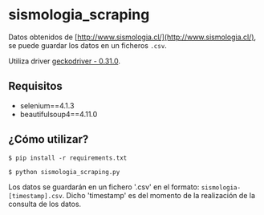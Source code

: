 # sismologia_scraping
Datos obtenidos de [http://www.sismologia.cl/](http://www.sismologia.cl/), se puede guardar los datos en un ficheros `.csv`.

Utiliza driver [geckodriver - 0.31.0](https://github.com/mozilla/geckodriver/releases).


## Requisitos
* selenium==4.1.3
* beautifulsoup4==4.11.0


## ¿Cómo utilizar?

```
$ pip install -r requirements.txt
```

```
$ python sismologia_scraping.py
```


Los datos se guardarán en un fichero '.csv' en el formato: `sismologia-[timestamp].csv`.
Dicho 'timestamp' es del momento de la realización de la consulta de los datos.
